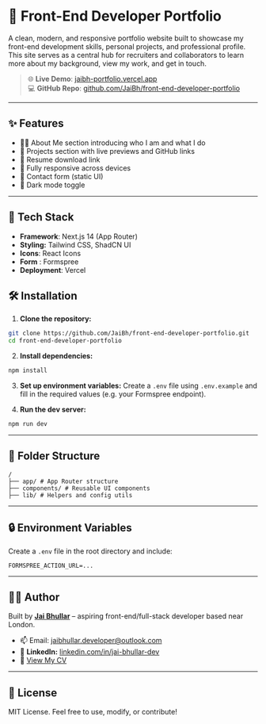 # 🎨 Front-End Developer Portfolio

A clean, modern, and responsive portfolio website built to showcase my front-end development skills, personal projects, and professional profile. This site serves as a central hub for recruiters and collaborators to learn more about my background, view my work, and get in touch.

> 🌐 **Live Demo**: [jaibh-portfolio.vercel.app](https://jaibh-portfolio.vercel.app)  
> 💻 **GitHub Repo**: [github.com/JaiBh/front-end-developer-portfolio](https://github.com/JaiBh/front-end-developer-portfolio)

---

## ✨ Features

- 👨‍💻 About Me section introducing who I am and what I do
- 🧰 Projects section with live previews and GitHub links
- 📄 Resume download link
- 📱 Fully responsive across devices
- 🎯 Contact form (static UI)
- 🌙 Dark mode toggle

---

## 🧰 Tech Stack

- **Framework**: Next.js 14 (App Router)
- **Styling:** Tailwind CSS, ShadCN UI
- **Icons**: React Icons
- **Form** : Formspree
- **Deployment**: Vercel

## 🛠️ Installation

1. **Clone the repository:**

```bash
git clone https://github.com/JaiBh/front-end-developer-portfolio.git
cd front-end-developer-portfolio
```

2. **Install dependencies:**

```bash
npm install
```

3. **Set up environment variables:**
   Create a `.env` file using `.env.example` and fill in the required values (e.g. your Formspree endpoint).

4. **Run the dev server:**

```bash
npm run dev
```

---

## 📁 Folder Structure

```
/
├── app/ # App Router structure
├── components/ # Reusable UI components
├── lib/ # Helpers and config utils
```

---

## 🔒 Environment Variables

Create a `.env` file in the root directory and include:

```
FORMSPREE_ACTION_URL=...
```

---

## 🧑‍💻 Author

Built by [**Jai Bhullar**](https://jaibh-portfolio.vercel.app/) – aspiring front-end/full-stack developer based near London.

- 📫 Email: jaibhullar.developer@outlook.com
- 🔗 **LinkedIn:** [linkedin.com/in/jai-bhullar-dev](https://www.linkedin.com/in/jai-bhullar-dev)
- 📄 [View My CV](https://drive.google.com/drive/folders/11INqiG1lzqst5JbgNXueFMdqKZr6JfP9?usp=sharing)

---

## 📝 License

MIT License. Feel free to use, modify, or contribute!
